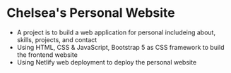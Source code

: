 # Chelsea's Personal Website
 - A project is to build a web application for personal includeing about, skills, projects, and contact
 - Using HTML, CSS & JavaScript, Bootstrap 5 as CSS framework to build the frontend website
 - Using Netlify web deployment to deploy the personal website

